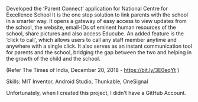 Developed the ‘Parent Connect’ application for National Centre for Excellence School
It is the one stop solution to link parents with the school in a smarter way. It opens a gateway of easy access to view updates from 
the school, the website, email-IDs of eminent human resources of the school, share pictures and also access Educube. An added 
feature is the ‘click to call’, which allows users to call any staff member anytime and anywhere with a single click. It also serves 
as an instant communication tool for parents and the school, bridging the gap between the two and helping in the growth of the 
child and the school. 

(Refer The Times of India, December 20, 2018 - https://bit.ly/3E0eqYt )

Skills: MIT Inventor, Android Studio, Thunkable, OneSignal

Unfortunately, when I created this project, I didn't have a GitHub Account. 
